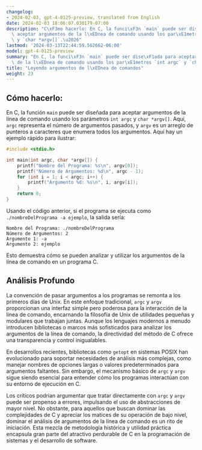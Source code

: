 ```yaml
---
changelog:
- 2024-02-03, gpt-4-0125-preview, translated from English
date: 2024-02-03 18:06:07.030179-07:00
description: "C\xF3mo hacerlo: En C, la funci\xF3n `main` puede ser dise\xF1ada para\
  \ aceptar argumentos de la l\xEDnea de comando usando los par\xE1metros `int argc`\
  \ y `char *argv[]`.\u2026"
lastmod: '2024-03-13T22:44:59.562662-06:00'
model: gpt-4-0125-preview
summary: "En C, la funci\xF3n `main` puede ser dise\xF1ada para aceptar argumentos\
  \ de la l\xEDnea de comando usando los par\xE1metros `int argc` y `char *argv[]`."
title: "Leyendo argumentos de l\xEDnea de comandos"
weight: 23
---
```


## Cómo hacerlo:
En C, la función `main` puede ser diseñada para aceptar argumentos de la línea de comando usando los parámetros `int argc` y `char *argv[]`. Aquí, `argc` representa el número de argumentos pasados, y `argv` es un arreglo de punteros a caracteres que enumera todos los argumentos. Aquí hay un ejemplo rápido para ilustrar:

```c
#include <stdio.h>

int main(int argc, char *argv[]) {
    printf("Nombre del Programa: %s\n", argv[0]);
    printf("Número de Argumentos: %d\n", argc - 1);
    for (int i = 1; i < argc; i++) {
        printf("Argumento %d: %s\n", i, argv[i]);
    }
    return 0;
}
```

Usando el código anterior, si el programa se ejecuta como `./nombreDelPrograma -a ejemplo`, la salida sería:

```
Nombre del Programa: ./nombreDelPrograma
Número de Argumentos: 2
Argumento 1: -a
Argumento 2: ejemplo
```

Esto demuestra cómo se pueden analizar y utilizar los argumentos de la línea de comando en un programa C.

## Análisis Profundo
La convención de pasar argumentos a los programas se remonta a los primeros días de Unix. En este enfoque tradicional, `argc` y `argv` proporcionan una interfaz simple pero poderosa para la interacción de la línea de comando, encarnando la filosofía de Unix de utilidades pequeñas y modulares que trabajan juntas. Aunque los lenguajes modernos a menudo introducen bibliotecas o marcos más sofisticados para analizar los argumentos de la línea de comando, la directividad del método de C ofrece una transparencia y control inigualables.

En desarrollos recientes, bibliotecas como `getopt` en sistemas POSIX han evolucionado para soportar necesidades de análisis más complejas, como manejar nombres de opciones largas o valores predeterminados para argumentos faltantes. Sin embargo, el mecanismo básico de `argc` y `argv` sigue siendo esencial para entender cómo los programas interactúan con su entorno de ejecución en C.

Los críticos podrían argumentar que tratar directamente con `argc` y `argv` puede ser propenso a errores, impulsando el uso de abstracciones de mayor nivel. No obstante, para aquellos que buscan dominar las complejidades de C y apreciar los matices de su operación de bajo nivel, dominar el análisis de argumentos de la línea de comando es un rito de iniciación. Esta mezcla de metodología histórica y utilidad práctica encapsula gran parte del atractivo perdurable de C en la programación de sistemas y el desarrollo de software.
